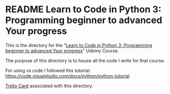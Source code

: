 # README Learn to Code in Python 3: Programming beginner to advanced Your progress

This is the directory for the "[Learn to Code in Python 3: Programming beginner to advanced Your progress](https://www.udemy.com/course/learn-python-programming-a-step-by-step-course-to-beginners/learn/lecture/12741079#overview)" Udemy Course.

The purpose of this directory is to house all the code I write for that course.

For using vs code I followed this tutorial:
https://code.visualstudio.com/docs/python/python-tutorial

[Trello Card](https://trello.com/c/Upxkpgx3/683-learn-to-code-in-python-3-programming-beginner-to-advanced-your-progress-udemy-course?menu=filter&filter=label:Work,label:none) associated with this directory.